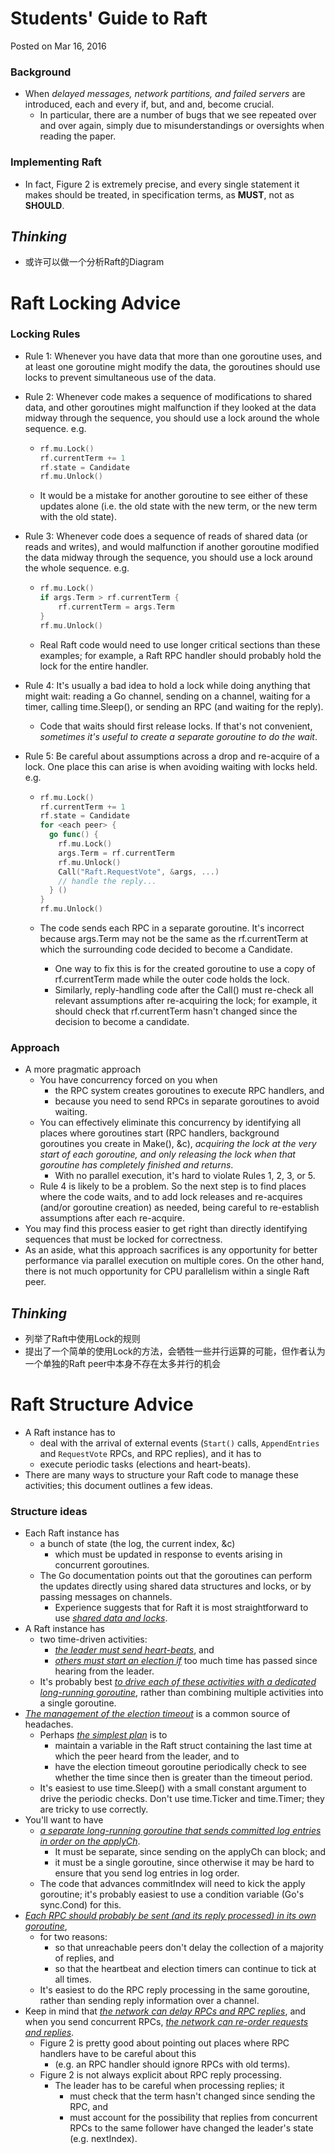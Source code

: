 # Students' Guide to Raft

Posted on Mar 16, 2016

### Background

- When *delayed messages, network partitions, and failed servers* are introduced, each and every if, but, and and, become crucial. 
  - In particular, there are a number of bugs that we see repeated over and over again, simply due to misunderstandings or oversights when reading the paper.

### Implementing Raft

- In fact, Figure 2 is extremely precise, and every single statement it makes should be treated, in specification terms, as **MUST**, not as **SHOULD**.



## *Thinking*

- 或许可以做一个分析Raft的Diagram



# Raft Locking Advice

### Locking Rules

- Rule 1: Whenever you have data that more than one goroutine uses, and at least one goroutine might modify the data, the goroutines should use locks to prevent simultaneous use of the data.

- Rule 2: Whenever code makes a sequence of modifications to shared data, and other goroutines might malfunction if they looked at the data midway through the sequence, you should use a lock around the whole sequence. e.g.

  - ```go
    rf.mu.Lock()
    rf.currentTerm += 1
    rf.state = Candidate
    rf.mu.Unlock()
    ```

  - It would be a mistake for another goroutine to see either of these updates alone (i.e. the old state with the new term, or the new term with the old state).

- Rule 3: Whenever code does a sequence of reads of shared data (or reads and writes), and would malfunction if another goroutine modified the data midway through the sequence, you should use a lock around the whole sequence. e.g.

  - ```go
    rf.mu.Lock()
    if args.Term > rf.currentTerm {
    	rf.currentTerm = args.Term
    }
    rf.mu.Unlock()
    ```

  - Real Raft code would need to use longer critical sections than these examples; for example, a Raft RPC handler should probably hold the lock for the entire handler.

- Rule 4: It's usually a bad idea to hold a lock while doing anything that might wait: reading a Go channel, sending on a channel, waiting for a timer, calling time.Sleep(), or sending an RPC (and waiting for the reply).

  - Code that waits should first release locks. If that's not convenient, *sometimes it's useful to create a separate goroutine to do the wait*.

- Rule 5: Be careful about assumptions across a drop and re-acquire of a lock. One place this can arise is when avoiding waiting with locks held. e.g.

  - ```go
    rf.mu.Lock()
    rf.currentTerm += 1
    rf.state = Candidate
    for <each peer> {
      go func() {
        rf.mu.Lock()
        args.Term = rf.currentTerm
        rf.mu.Unlock()
        Call("Raft.RequestVote", &args, ...)
        // handle the reply...
      } ()
    }
    rf.mu.Unlock()
    ```

  - The code sends each RPC in a separate goroutine. It's incorrect because args.Term may not be the same as the rf.currentTerm at which the surrounding code decided to become a Candidate.

    - One way to fix this is for the created goroutine to use a copy of rf.currentTerm made while the outer code holds the lock.
    - Similarly, reply-handling code after the Call() must re-check all relevant assumptions after re-acquiring the lock; for example, it should check that rf.currentTerm hasn't changed since the decision to become a candidate.

### Approach

- A more pragmatic approach
  - You have concurrency forced on you when 
    - the RPC system creates goroutines to execute RPC handlers, and 
    - because you need to send RPCs in separate goroutines to avoid waiting.
  - You can effectively eliminate this concurrency by identifying all places where goroutines start (RPC handlers, background goroutines you create in Make(), &c), *acquiring the lock at the very start of each goroutine, and only releasing the lock when that goroutine has completely finished and returns*.
    - With no parallel execution, it's hard to violate Rules 1, 2, 3, or 5.
  - Rule 4 is likely to be a problem. So the next step is to find places where the code waits, and to add lock releases and re-acquires (and/or goroutine creation) as needed, being careful to re-establish assumptions after each re-acquire.
- You may find this process easier to get right than directly identifying sequences that must be locked for correctness.
- As an aside, what this approach sacrifices is any opportunity for better performance via parallel execution on multiple cores. On the other hand, there is not much opportunity for CPU parallelism within a single Raft peer.

## *Thinking*

- 列举了Raft中使用Lock的规则
- 提出了一个简单的使用Lock的方法，会牺牲一些并行运算的可能，但作者认为一个单独的Raft peer中本身不存在太多并行的机会



# Raft Structure Advice

- A Raft instance has to 
  - deal with the arrival of external events (`Start()` calls, `AppendEntries` and `RequestVote` RPCs, and RPC replies), and it has to 
  - execute periodic tasks (elections and heart-beats). 
- There are many ways to structure your Raft code to manage these activities; this document outlines a few ideas.

### Structure ideas

- Each Raft instance has 
  - a bunch of state (the log, the current index, &c) 
    - which must be updated in response to events arising in concurrent goroutines. 
  - The Go documentation points out that the goroutines can perform the updates directly using shared data structures and locks, or by passing messages on channels. 
    - Experience suggests that for Raft it is most straightforward to use *<u>shared data and locks</u>*.
- A Raft instance has 
  - two time-driven activities: 
    - <u>*the leader must send heart-beats*</u>, and 
    - <u>*others must start an election if*</u> too much time has passed since hearing from the leader. 
  - It's probably best *<u>to drive each of these activities with a dedicated long-running goroutine</u>*, rather than combining multiple activities into a single goroutine.
- <u>*The management of the election timeout*</u> is a common source of headaches. 
  - Perhaps <u>*the simplest plan*</u> is to 
    - maintain a variable in the Raft struct containing the last time at which the peer heard from the leader, and to 
    - have the election timeout goroutine periodically check to see whether the time since then is greater than the timeout period. 
  - It's easiest to use time.Sleep() with a small constant argument to drive the periodic checks. Don't use time.Ticker and time.Timer; they are tricky to use correctly.
- You'll want to have 
  - <u>*a separate long-running goroutine that sends committed log entries in order on the applyCh*</u>. 
    - It must be separate, since sending on the applyCh can block; and 
    - it must be a single goroutine, since otherwise it may be hard to ensure that you send log entries in log order. 
  - The code that advances commitIndex will need to kick the apply goroutine; it's probably easiest to use a condition variable (Go's sync.Cond) for this.
- <u>*Each RPC should probably be sent (and its reply processed) in its own goroutine*</u>, 
  - for two reasons: 
    - so that unreachable peers don't delay the collection of a majority of replies, and 
    - so that the heartbeat and election timers can continue to tick at all times. 
  - It's easiest to do the RPC reply processing in the same goroutine, rather than sending reply information over a channel.
- Keep in mind that <u>*the network can delay RPCs and RPC replies*</u>, and when you send concurrent RPCs, <u>*the network can re-order requests and replies*</u>. 
  - Figure 2 is pretty good about pointing out places where RPC handlers have to be careful about this 
    - (e.g. an RPC handler should ignore RPCs with old terms). 
  - Figure 2 is not always explicit about RPC reply processing. 
    - The leader has to be careful when processing replies; it 
      - must check that the term hasn't changed since sending the RPC, and 
      - must account for the possibility that replies from concurrent RPCs to the same follower have changed the leader's state (e.g. nextIndex).
















































